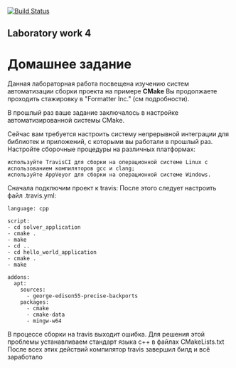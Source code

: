 [![Build Status](https://travis-ci.com/Ko71k/lab05.svg?branch=master)](https://travis-ci.com/Ko71k/lab05)
## Laboratory work 4
# Домашнее задание
Данная лабораторная работа посвещена изучению систем автоматизации сборки проекта на примере **CMake**
Вы продолжаете проходить стажировку в "Formatter Inc." (см подробности).

В прошлый раз ваше задание заключалось в настройке автоматизированной системы CMake.

Сейчас вам требуется настроить систему непрерывной интеграции для библиотек и приложений, с которыми вы работали в прошлый раз. Настройте сборочные процедуры на различных платформах:

    используйте TravisCI для сборки на операционной системе Linux с использованием компиляторов gcc и clang;
    используйте AppVeyor для сборки на операционной системе Windows.
    
Сначала подключим проект к travis: 
После этого следует настроить файл .travis.yml:
```
language: cpp

script:
- cd solver_application
- cmake .
- make
- cd ..
- cd hello_world_application
- cmake .
- make

addons:
  apt:
    sources:
      - george-edison55-precise-backports
    packages:
      - cmake
      - cmake-data
      - mingw-w64
```
В процессе сборки на travis выходит ошибка. Для решения этой проблемы устанавливаем стандарт языка c++ в файлах CMakeLists.txt
После всех этих действий компилятор travis завершил билд и всё заработало
